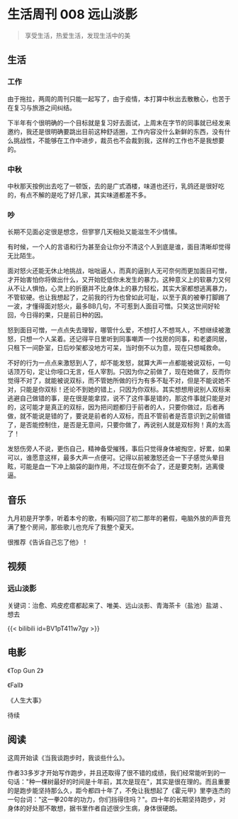 # 生活周刊 008 远山淡影

> 享受生活，热爱生活，发现生活中的美

## 生活

### 工作
由于拖拉，两周的周刊只能一起写了，由于疫情，本打算中秋出去散散心，也苦于在复习与旅游之间纠结。

下半年有个很明确的一个目标就是复习好去面试，上周末在字节的同事就已经发来邀约，我还是很明确要跳出目前这种舒适圈，工作内容没什么新鲜的东西，没有什么挑战性，不能够在工作中进步，裁员也不会裁到我，这样的工作也不是我想要的。

### 中秋
中秋那天按例出去吃了一顿饭，去的是广式酒楼，味道也还行，乳鸽还是很好吃的，有点不解的是吃了好几家，其实味道都差不多。

### 吵
长期不见面必定很是想念，但寥寥几天相处又能滋生不少情愫。

有时候，一个人的言语和行为甚至会让你分不清这个人到底是谁，面目清晰却觉得无比陌生。

面对怒火还能无休止地挑战，咄咄逼人，而真的逼到人无可奈何而更加面目可憎，才开始害怕你将做出什么，又开始贬低你未发生的暴力。这种意义上的软暴力又何从不让人惧怕，心灵上的折磨并不比身体上的暴力轻松，其实大家都想逃离暴力，不管软硬。也让我想起了，之前我的行为也曾如此可耻，以至于真的被拳打脚踢了一波，才懂得面对怒火，最多BB几句，不可惹到人面目可憎。只笑这世间好轮回，今日得的果，只是前日种的因。

怒到面目可憎，一点点失去理智，哪管什么爱，不想打人不想骂人，不想继续被激怒，只想一个人呆着。还记得平日里听到同事嘲弄一个找房的同事，和老婆同居，只租下一间卧室，日后吵架都没地方可呆，当时倒不以为意，现在只想喊救命。

不好的行为一点点来激怒到人了，却不能发怒，就算大声一点都能被说双标，一句话顶万句，定让你哑口无言，任人宰割。只因为你之前做了，现在她做了，反而你觉得不对了，就能被说双标，而不管她所做的行为有多不耻不对，但是不能说她不对，只能是你双标！还论不到她的错上，只因为你双标。其实想想用说别人双标来逃避自己做错的事，是在很是能拿捏，说不了这件事是错的，那这件事就只能是对的，这可能才是真正的双标，因为把问题都归于前者的人，只要你做过，后者再做，就不能说是错的了，要说是前者的人双标，而且不管前者是否意识到之前做错了，是否能控制住，是否是无意间，只要你做了，再说别人就是双标狗！真的太高了！

发怒伤旁人不说，更伤自己，精神备受摧残，事后只觉得身体被掏空，好累，如果可以，谁愿意这样，最多大声一点便可。记得以前被激怒还会一下子感觉头晕目眩，可能是血一下冲上脑袋的副作用，不过现在倒不会了，还是要克制，逃离傻逼。

## 音乐

九月初是开学季，听着本兮的歌，有瞬闪回了初二那年的暑假，电脑外放的声音充满了整个房间，那些歌儿也充斥了我整个夏天。

很推荐《告诉自己忘了他》！

## 视频

### 远山淡影
关键词：治愈、鸡皮疙瘩都起来了、唯美、远山淡影、青海茶卡（盐池）盐湖 、想去

{{< bilibili id=BV1pT411w7gy >}}

## 电影
《Top Gun 2》

《Fall》

《人生大事》

待续
## 阅读
这周开始读《当我谈跑步时，我谈些什么》。

作者33多岁才开始写作跑步，并且还取得了很不错的成绩，我们经常能听到的一句话："种一棵树最好的时间是十年前，其次是现在"，其实是很在理的。而且重要的是跑步能坚持那么久，距今都四十年了，不免让我想起了《霍元甲》里李连杰的一句台词："这一拳20年的功力，你们挡得住吗？"。四十年的长期坚持跑步，对身体的好处那不敢想，据书里作者自述很少生病，身体很硬朗。
